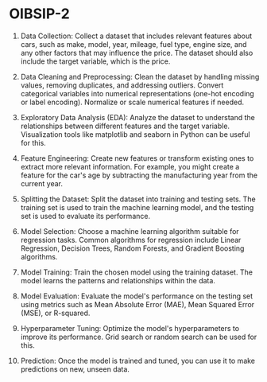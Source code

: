 # OIBSIP-2
1. Data Collection:
Collect a dataset that includes relevant features about cars, such as make, model, year, mileage, fuel type, engine size, and any other factors that may influence the price. The dataset should also include the target variable, which is the price.

2. Data Cleaning and Preprocessing:
Clean the dataset by handling missing values, removing duplicates, and addressing outliers. Convert categorical variables into numerical representations (one-hot encoding or label encoding). Normalize or scale numerical features if needed.

3. Exploratory Data Analysis (EDA):
Analyze the dataset to understand the relationships between different features and the target variable. Visualization tools like matplotlib and seaborn in Python can be useful for this.

4. Feature Engineering:
Create new features or transform existing ones to extract more relevant information. For example, you might create a feature for the car's age by subtracting the manufacturing year from the current year.

5. Splitting the Dataset:
Split the dataset into training and testing sets. The training set is used to train the machine learning model, and the testing set is used to evaluate its performance.

6. Model Selection:
Choose a machine learning algorithm suitable for regression tasks. Common algorithms for regression include Linear Regression, Decision Trees, Random Forests, and Gradient Boosting algorithms.

7. Model Training:
Train the chosen model using the training dataset. The model learns the patterns and relationships within the data.

8. Model Evaluation:
Evaluate the model's performance on the testing set using metrics such as Mean Absolute Error (MAE), Mean Squared Error (MSE), or R-squared.

9. Hyperparameter Tuning:
Optimize the model's hyperparameters to improve its performance. Grid search or random search can be used for this.

10. Prediction:
Once the model is trained and tuned, you can use it to make predictions on new, unseen data.

